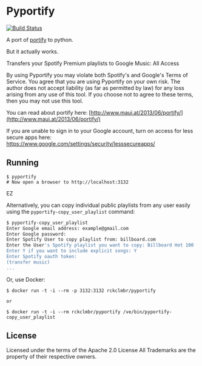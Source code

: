 Pyportify
=========

[![Build Status](https://travis-ci.org/rckclmbr/pyportify.svg?branch=master)](https://travis-ci.org/rckclmbr/pyportify)

A port of [portify](https://github.com/mauimauer/portify) to python.

But it actually works.

Transfers your Spotify Premium playlists to Google Music: All Access

By using Pyportify you may violate both Spotify's and Google's Terms of Service. You agree that
you are using Pyportify on your own risk. The author does not accept liability (as far as permitted by law) for any loss arising from any use of this tool.
If you choose not to agree to these terms, then you may not use this tool.

You can read about portify here: [http://www.maui.at/2013/06/portify/](http://www.maui.at/2013/06/portify/)

If you are unable to sign in to your Google account, turn on access for less secure apps here: https://www.google.com/settings/security/lesssecureapps/

Running
-------

```
$ pyportify
# Now open a browser to http://localhost:3132
```

EZ

Alternatively, you can copy individual public playlists from any user easily using the ```pyportify-copy_user_playlist``` command:

```bash
$ pyportify-copy_user_playlist
Enter Google email address: example@gmail.com
Enter Google password:
Enter Spotify User to copy playlist from: billboard.com
Enter the User's Spotify playlist you want to copy: Billboard Hot 100
Enter Y if you want to include explicit songs: Y
Enter Spotify oauth token:
(transfer music)
...
```

Or, use Docker:

```
$ docker run -t -i --rm -p 3132:3132 rckclmbr/pyportify

or

$ docker run -t -i --rm rckclmbr/pyportify /ve/bin/pyportify-copy_user_playlist
```

License
-------

Licensed under the terms of the Apache 2.0 License
All Trademarks are the property of their respective owners.
